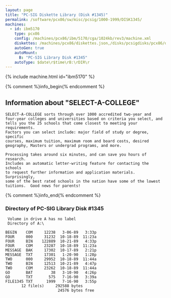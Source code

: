 ```yaml
---
layout: page
title: "PC-SIG Diskette Library (Disk #1345)"
permalink: /software/pcx86/sw/misc/pcsig/1000-1999/DISK1345/
machines:
  - id: ibm5170
    type: pcx86
    config: /machines/pcx86/ibm/5170/cga/1024kb/rev3/machine.xml
    diskettes: /machines/pcx86/diskettes.json,/disks/pcsigdisks/pcx86/diskettes.json
    autoGen: true
    autoMount:
      B: "PC-SIG Library Disk #1345"
    autoType: $date\r$time\rB:\rDIR\r
---
```


{% include machine.html id="ibm5170" %}

{% comment %}info_begin{% endcomment %}

## Information about "SELECT-A-COLLEGE"

    SELECT-A-COLLEGE sorts through over 1000 accredited two-year and
    four-year colleges and universities based on criteria you select, and
    tells you the 25 schools that come closest to meeting your requirements.
    Factors you can select include: major field of study or degree, specific
    courses, maximum tuition, maximum room and board costs, desired
    geography, Masters or undergrad programs, and more.
    
    Processing takes around six minutes, and can save you hours of research.
    Includes an automatic letter-writing feature for contacting the schools
    to request further information and application materials.  Surprisingly,
    some of the best rated schools in the nation have some of the lowest
    tuitions.  Good news for parents!
{% comment %}info_end{% endcomment %}


### Directory of PC-SIG Library Disk #1345

     Volume in drive A has no label
     Directory of A:\

    BEGIN    COM     12238   3-06-89   3:33p
    FOUR     000     31232  10-18-89  11:23a
    FOUR     BIN    122889  10-21-89   4:33p
    FOUR     COM     23287  10-18-89  11:23a
    MESSAGE  BAK     17302  10-17-89   2:21p
    MESSAGE  TXT     17301   1-20-90   1:28p
    TWO      000     29952  10-18-89  11:44a
    TWO      BIN     12513  10-21-89   4:47p
    TWO      COM     23262  10-18-89  11:44a
    GO       BAT        38   3-10-90   4:26p
    GO       TXT       575   7-16-90   3:39a
    FILE1345 TXT      1999   7-16-90   3:55p
           12 file(s)     292588 bytes
                           24576 bytes free
